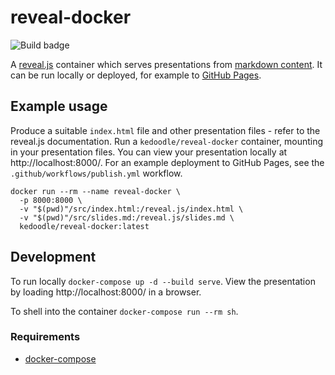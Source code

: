 # reveal-docker
![Build badge](https://github.com/kedoodle/reveal-docker/actions/workflows/build.yml/badge.svg)

A [reveal.js](https://github.com/hakimel/reveal.js) container which serves presentations from [markdown content](https://revealjs.com/markdown/#external-markdown). It can be run locally or deployed, for example to [GitHub Pages](https://pages.github.com/).

## Example usage

Produce a suitable `index.html` file and other presentation files - refer to the reveal.js documentation. Run a `kedoodle/reveal-docker` container, mounting in your presentation files. You can view your presentation locally at http://localhost:8000/. For an example deployment to GitHub Pages, see the `.github/workflows/publish.yml` workflow.

```shell
docker run --rm --name reveal-docker \
  -p 8000:8000 \
  -v "$(pwd)"/src/index.html:/reveal.js/index.html \
  -v "$(pwd)"/src/slides.md:/reveal.js/slides.md \
  kedoodle/reveal-docker:latest
```

## Development

To run locally `docker-compose up -d --build serve`. View the presentation by loading http://localhost:8000/ in a browser.

To shell into the container `docker-compose run --rm sh`.

### Requirements
- [docker-compose](https://docs.docker.com/compose/)
